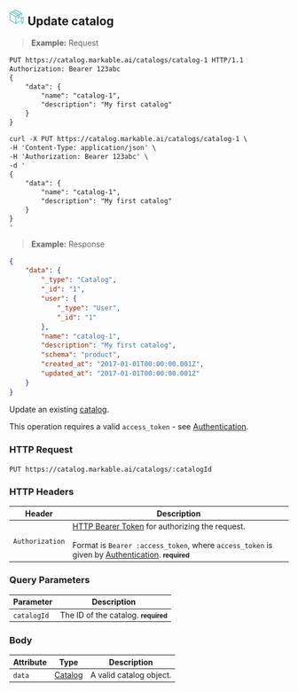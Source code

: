 
## <img src="images/update-catalog_icon.png" alt="update-catalog_icon" width="28px" height="auto"> Update catalog

> **Example:** Request

```http
PUT https://catalog.markable.ai/catalogs/catalog-1 HTTP/1.1
Authorization: Bearer 123abc
{
	"data": {
        "name": "catalog-1",
        "description": "My first catalog"
    }
}
```

```shell
curl -X PUT https://catalog.markable.ai/catalogs/catalog-1 \
-H 'Content-Type: application/json' \
-H 'Authorization: Bearer 123abc' \
-d '
{
	"data": {
        "name": "catalog-1",
        "description": "My first catalog"
    }
}
'
```

> **Example:** Response

```json
{
	"data": {
        "_type": "Catalog",
        "_id": "1",
        "user": {
            "_type": "User",
            "_id": "1"
        },
        "name": "catalog-1",
        "description": "My first catalog",
        "schema": "product",
        "created_at": "2017-01-01T00:00:00.001Z",
        "updated_at": "2017-01-01T00:00:00.001Z"
    }
}
```


Update an existing [catalog](#the-catalog-object).

<aside class="notice">
    This operation requires a valid <code>access_token</code> - see <a href="#authentication">Authentication</a>.
</aside>


### HTTP Request

`PUT https://catalog.markable.ai/catalogs/:catalogId`


### HTTP Headers

Header              | Description
----------          | ----------
`Authorization`     | [HTTP Bearer Token](https://tools.ietf.org/html/rfc6750) for authorizing the request. <br><br>Format is `Bearer :access_token`, where `access_token` is given by [Authentication](#authentication). **<small>required</small>**


### Query Parameters

Parameter       | Description
----------      | ----------
`catalogId`     | The ID of the catalog. **<small>required</small>**


### Body

Attribute       | Type                  | Description
-------         | ----------            | -------
`data`          | [Catalog](#catalog)   | A valid catalog object.
